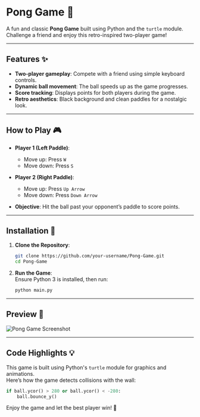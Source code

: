 
# Pong Game 🏓  
A fun and classic **Pong Game** built using Python and the `turtle` module. Challenge a friend and enjoy this retro-inspired two-player game!

---

## Features ✨  
- **Two-player gameplay**: Compete with a friend using simple keyboard controls.  
- **Dynamic ball movement**: The ball speeds up as the game progresses.  
- **Score tracking**: Displays points for both players during the game.  
- **Retro aesthetics**: Black background and clean paddles for a nostalgic look.  

---

## How to Play 🎮  
- **Player 1 (Left Paddle)**:  
  - Move up: Press `W`  
  - Move down: Press `S`  

- **Player 2 (Right Paddle)**:  
  - Move up: Press `Up Arrow`  
  - Move down: Press `Down Arrow`  

- **Objective**: Hit the ball past your opponent’s paddle to score points.  

---

## Installation 🚀  
1. **Clone the Repository**:  
   ```bash
   git clone https://github.com/your-username/Pong-Game.git
   cd Pong-Game
   ```  
2. **Run the Game**:  
   Ensure Python 3 is installed, then run:  
   ```bash
   python main.py
   ```  

---

## Preview 📸  
![Pong Game Screenshot](assets/Screenshot%2024-12-02%205506.png) 

---

## Code Highlights 💡  
This game is built using Python's `turtle` module for graphics and animations.  
Here’s how the game detects collisions with the wall:  
```python
if ball.ycor() > 280 or ball.ycor() < -280:
    ball.bounce_y()
```

Enjoy the game and let the best player win! 🎉
